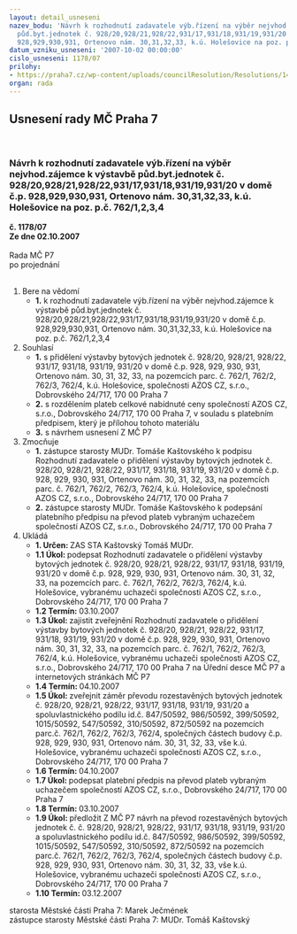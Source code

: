 ```yaml
---
layout: detail_usneseni
nazev_bodu: 'Návrh k rozhodnutí zadavatele výb.řízení na výběr nejvhod.zájemce k výstavbě
  půd.byt.jednotek č. 928/20,928/21,928/22,931/17,931/18,931/19,931/20 v domě č.p.
  928,929,930,931, Ortenovo nám. 30,31,32,33, k.ú. Holešovice na poz. p.č. 762/1,2,3,4 '
datum_vzniku_usneseni: '2007-10-02 00:00:00'
cislo_usneseni: 1178/07
prilohy:
- https://praha7.cz/wp-content/uploads/councilResolution/Resolutions/14716/48-p%c5%99evod_orten.n.30.azos_cz.doc
organ: rada
---
```

<div id="ucUsn_pList" class="usn">
	<span><h2>Usnesení rady MČ Praha 7 </h2>
<br></span><div class="standBody">
<span><h3>Návrh k rozhodnutí zadavatele výb.řízení na výběr nejvhod.zájemce k výstavbě půd.byt.jednotek č. 928/20,928/21,928/22,931/17,931/18,931/19,931/20 v domě č.p. 928,929,930,931, Ortenovo nám. 30,31,32,33, k.ú. Holešovice na poz. p.č. 762/1,2,3,4 </h3></span><div class="center">
		<strong>č. 1178/07</strong><br>
	</div>
<div class="center">
		<strong>Ze dne 02.10.2007</strong><br><br>
	</div>Rada MČ P7<br> po projednání<br><br><ol>
<li>Bere na vědomí<ul><li>
<strong>1.</strong> k rozhodnutí zadavatele výb.řízení na výběr nejvhod.zájemce k výstavbě půd.byt.jednotek č. 928/20,928/21,928/22,931/17,931/18,931/19,931/20 v domě č.p. 928,929,930,931, Ortenovo nám. 30,31,32,33, k.ú. Holešovice na poz. p.č. 762/1,2,3,4 </li></ul>
</li>
<li>Souhlasí<ul>
<li>
<strong>1.</strong> s přidělení výstavby bytových jednotek č. 928/20, 928/21, 928/22, 931/17, 931/18, 931/19, 931/20 v domě č.p. 928, 929, 930, 931, Ortenovo nám. 30, 31, 32, 33, na pozemcích parc. č. 762/1, 762/2, 762/3, 762/4, k.ú. Holešovice, společnosti AZOS CZ, s.r.o., Dobrovského 24/717, 170 00 Praha 7</li>
<li>
<strong>2.</strong> s rozdělením plateb celkové nabídnuté ceny společností AZOS CZ, s.r.o., Dobrovského 24/717, 170 00 Praha 7, v souladu s platebním předpisem, který je přílohou tohoto materiálu</li>
<li>
<strong>3.</strong> s návrhem usnesení Z MČ P7</li>
</ul>
</li>
<li>Zmocňuje<ul>
<li>
<strong>1.</strong> zástupce starosty MUDr. Tomáše Kaštovského k podpisu Rozhodnutí zadavatele o přidělení výstavby bytových jednotek č. 928/20, 928/21, 928/22, 931/17, 931/18, 931/19, 931/20 v domě č.p. 928, 929, 930, 931, Ortenovo nám. 30, 31, 32, 33, na pozemcích parc. č. 762/1, 762/2, 762/3, 762/4, k.ú. Holešovice, společnosti AZOS CZ, s.r.o., Dobrovského 24/717, 170 00 Praha 7</li>
<li>
<strong>2.</strong> zástupce starosty MUDr. Tomáše Kaštovského k podepsání platebního předpisu na převod plateb vybraným uchazečem společností AZOS CZ, s.r.o., Dobrovského 24/717, 170 00 Praha 7 </li>
</ul>
</li>
<li>Ukládá<ul>
<li>
<strong>1. Určen: </strong>ZAS STA Kaštovský Tomáš MUDr.</li>
<li>
<strong>1.1 Úkol: </strong>podepsat Rozhodnutí zadavatele o přidělení výstavby bytových jednotek č. 928/20, 928/21, 928/22, 931/17, 931/18, 931/19, 931/20 v domě  č.p. 928, 929, 930, 931, Ortenovo nám. 30, 31, 32, 33, na pozemcích parc. č. 762/1, 762/2, 762/3, 762/4, k.ú. Holešovice, vybranému uchazeči společnosti AZOS CZ, s.r.o., Dobrovského 24/717, 170 00 Praha 7</li>
<li>
<strong>1.2 Termín: </strong>03.10.2007</li>
<li>
<strong>1.3 Úkol: </strong>zajistit zveřejnění Rozhodnutí zadavatele o přidělení výstavby bytových jednotek č. 928/20, 928/21, 928/22, 931/17, 931/18, 931/19, 931/20 v domě  č.p. 928, 929, 930, 931, Ortenovo nám. 30, 31, 32, 33, na pozemcích parc. č. 762/1, 762/2, 762/3, 762/4, k.ú. Holešovice, vybranému uchazeči společnosti AZOS CZ, s.r.o., Dobrovského 24/717, 170 00 Praha 7 na Úřední desce MČ P7 a internetových stránkách MČ P7</li>
<li>
<strong>1.4 Termín: </strong>04.10.2007</li>
<li>
<strong>1.5 Úkol: </strong>zveřejnit záměr převodu rozestavěných bytových jednotek č. 928/20, 928/21, 928/22, 931/17, 931/18, 931/19, 931/20 a spoluvlastnického podílu id.č. 847/50592, 986/50592, 399/50592, 1015/50592, 547/50592, 310/50592, 872/50592 na pozemcích parc.č. 762/1, 762/2, 762/3, 762/4, společných částech budovy  č.p. 928, 929, 930, 931, Ortenovo nám. 30, 31, 32, 33, vše k.ú. Holešovice, vybranému uchazeči společnosti AZOS CZ, s.r.o., Dobrovského 24/717, 170 00 Praha 7</li>
<li>
<strong>1.6 Termín: </strong>04.10.2007</li>
<li>
<strong>1.7 Úkol: </strong>podepsat platební předpis na převod plateb vybraným uchazečem společností AZOS CZ, s.r.o., Dobrovského 24/717, 170 00 Praha 7</li>
<li>
<strong>1.8 Termín: </strong>03.10.2007</li>
<li>
<strong>1.9 Úkol: </strong>předložit Z MČ P7 návrh na převod rozestavěných bytových jednotek č. č. 928/20, 928/21, 928/22, 931/17, 931/18, 931/19, 931/20 a spoluvlastnického podílu id.č. 847/50592, 986/50592, 399/50592, 1015/50592, 547/50592, 310/50592, 872/50592 na pozemcích parc.č. 762/1, 762/2, 762/3, 762/4, společných částech budovy  č.p. 928, 929, 930, 931, Ortenovo nám. 30, 31, 32, 33, vše k.ú. Holešovice, vybranému uchazeči společnosti AZOS CZ, s.r.o., Dobrovského 24/717, 170 00 Praha 7</li>
<li>
<strong>1.10 Termín: </strong>03.12.2007</li>
</ul>
</li>
</ol>starosta Městské části Praha 7: Marek Ječmének<br>zástupce starosty Městské části Praha 7: MUDr. Tomáš Kaštovský 
</div>
</div>